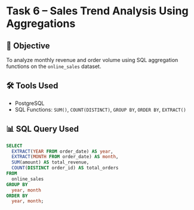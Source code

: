# Task 6 – Sales Trend Analysis Using Aggregations

## 📌 Objective
To analyze monthly revenue and order volume using SQL aggregation functions on the `online_sales` dataset.

## 🛠️ Tools Used
- PostgreSQL
- SQL Functions: `SUM()`, `COUNT(DISTINCT)`, `GROUP BY`, `ORDER BY`, `EXTRACT()`

## 📊 SQL Query Used
```sql
SELECT 
  EXTRACT(YEAR FROM order_date) AS year,
  EXTRACT(MONTH FROM order_date) AS month,
  SUM(amount) AS total_revenue,
  COUNT(DISTINCT order_id) AS total_orders
FROM 
  online_sales
GROUP BY 
  year, month
ORDER BY 
  year, month;
